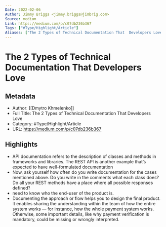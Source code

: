 ```yaml
---
Date: 2022-02-06
Author: Jimmy Briggs <jimmy.briggs@jimbrig.com>
Source: medium
Link: https://medium.com/p/c07db236b367
Tags: ["#Type/Highlight/Article"]
Aliases: ["The 2 Types of Technical Documentation That  Developers Love", "The 2 Types of Technical Documentation That  Developers Love"]
---
```

# The 2 Types of Technical Documentation That  Developers Love

## Metadata
- Author: [[Dmytro Khmelenko]]
- Full Title: The 2 Types of Technical Documentation That  Developers Love
- Category: #Type/Highlight/Article
- URL: https://medium.com/p/c07db236b367

## Highlights
- API documentation refers to the description of classes and methods in frameworks and libraries. The REST API is another example that’s expected to have well-formulated documentation
- Now, ask yourself how often do you write documentation for the cases mentioned above. Do you write in the comments what each class does? Do all your REST methods have a place where all possible responses defined?
- need to know who the end-user of the product is.
- Documenting the approach or flow helps you to design the final product. It enables sharing the understanding within the team of how the entire system works — for instance, how the whole payment system works. Otherwise, some important details, like why payment verification is mandatory, could be missing or wrongly interpreted.
